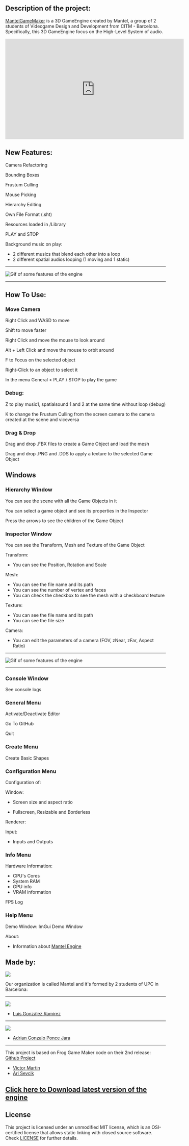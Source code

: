 ## Description of the project:
[MantelGameMaker](https://github.com/CITM-UPC/MantelGameMaker) is a 3D GameEngine created by Mantel, a group of 2 students of Videogame Design and Development from CITM - Barcelona.
Specifically, this 3D GameEngine focus on the High-Level System of audio.

<iframe width="560" height="315" src="https://www.youtube.com/embed/6N1SlkOMsmQ?si=XN02pRn3NBoJhJE8&amp;controls=0" title="YouTube video player" frameborder="0" allow="accelerometer; autoplay; clipboard-write; encrypted-media; gyroscope; picture-in-picture; web-share" allowfullscreen></iframe>

## New Features: 

Camera Refactoring

Bounding Boxes

Frustum Culling

Mouse Picking

Hierarchy Editing

Own File Format (.sht)

Resources loaded in /Library

PLAY and STOP

Background music on play:
 - 2 different musics that blend each other into a loop
 - 2 different spatial audios looping (1 moving and 1 static)


----

![Gif of some features of the engine](https://raw.githubusercontent.com/CITM-UPC/MantelGameMaker/High-Level-System/docs/Assets/EnginesGif1.gif)

----

## How To Use: 
### Move Camera 
Right Click and WASD to move

Shift to move faster

Right Click and move the mouse to look around

Alt + Left Click and move the mouse to orbit around

F to Focus on the selected object

Right-Click to an object to select it

In the menu General < PLAY / STOP to play the game

### Debug: 

Z to play music1, spatialsound 1 and 2 at the same time without loop (debug)

K to change the Frustum Culling from the screen camera to the camera created at the scene and viceversa

### Drag & Drop 
Drag and drop .FBX files to create a Game Object and load the mesh

Drag and drop .PNG and .DDS to apply a texture to the selected Game Object

## Windows
### Hierarchy Window 
You can see the scene with all the Game Objects in it

You can select a game object and see its properties in the Inspector

Press the arrows to see the children of the Game Object

### Inspector Window 
You can see the Transform, Mesh and Texture of the Game Object

Transform: 

 - You can see the Position, Rotation and Scale

Mesh: 

 - You can see the file name and its path
 - You can see the number of vertex and faces
 - You can check the checkbox to see the mesh with a checkboard texture

Texture: 
 - You can see the file name and its path
 - You can see the file size

Camera: 
 - You can edit the parameters of a camera (FOV, zNear, zFar, Aspect Ratio)


----

![Gif of some features of the engine](https://raw.githubusercontent.com/CITM-UPC/MantelGameMaker/High-Level-System/docs/Assets/EnginesGif2.gif)

----

### Console Window
See console logs

### General Menu
Activate/Deactivate Editor

Go To GitHub

Quit

### Create Menu
Create Basic Shapes

### Configuration Menu
Configuration of:

Window: 

 - Screen size and aspect ratio
    
 - Fullscreen, Resizable and Borderless

Renderer:

Input:

 - Inputs and Outputs

### Info Menu
Hardware Information: 

 - CPU's Cores
 - System RAM
 - GPU info
 - VRAM information

FPS Log

### Help Menu
Demo Window: ImGui Demo Window

About: 

 - Information about [Mantel Engine](https://github.com/CITM-UPC/MantelGameMaker)


## Made by: 

![](https://raw.githubusercontent.com/CITM-UPC/MantelGameMaker/High-Level-System/docs/Assets/MantelLogo.png)

Our organization is called Mantel and it's formed by 2 students of UPC in Barcelona:

----

  ![](https://raw.githubusercontent.com/CITM-UPC/MantelGameMaker/High-Level-System/docs/Assets/LuisGonzalez.png)
- [Luis González Ramírez](https://github.com/punto16)

----

  ![](https://raw.githubusercontent.com/CITM-UPC/MantelGameMaker/High-Level-System/docs/Assets/AdrianPonce.png)
- [Adrian Gonzalo Ponce Jara](https://github.com/AdrianGPJ)

----

This project is based on Frog Game Maker code on their 2nd release:
[Github Project](https://github.com/CITM-UPC/FrogGameMaker)
- [Victor Martin](https://github.com/VicMarBall)
- [Ari Sevcik](https://github.com/AriSevcik)

## [Click here to Download latest version of the engine](https://github.com/CITM-UPC/MantelGameMaker/releases/download/Release_v.2.0/MantelGameMaker_v2.0.zip)

## License 
This project is licensed under an unmodified MIT license, which is an OSI-certified license that allows static linking with closed source software. Check [LICENSE](LICENSE.html) for further details.

